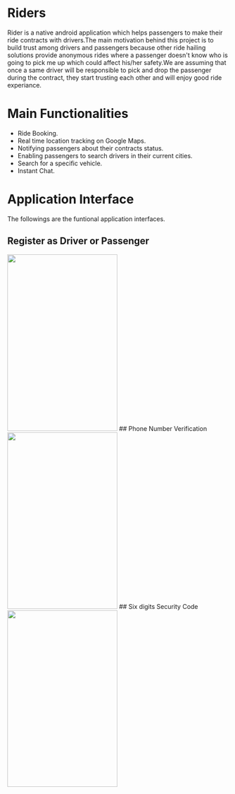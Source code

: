 # Riders
Rider is a native android application which helps passengers to make their ride contracts with drivers.The main motivation behind this project is to build trust among drivers and passengers because other ride hailing solutions provide anonymous rides where a passenger doesn't know who is going to pick me up which could affect his/her safety.We are assuming that once a same driver will be responsible to pick and drop the passenger during the contract, they start trusting each other and will enjoy good ride experiance.
# Main Functionalities
- Ride Booking.
- Real time location tracking on Google Maps.
- Notifying passengers about their contracts status.
- Enabling passengers to search drivers in their current cities.
- Search for a specific vehicle.
- Instant Chat. 
# Application Interface
The followings are the funtional application interfaces.
## Register as Driver or Passenger
<img src="https://user-images.githubusercontent.com/18638795/40890748-2b0182fc-6794-11e8-9a7e-3b059b6db444.png" height="400" width="250">
## Phone Number Verification
<img src="https://user-images.githubusercontent.com/18638795/40890796-1dc6e70c-6795-11e8-9bbc-199fece2271b.png" height="400" width="250">
## Six digits Security Code
<img src="https://user-images.githubusercontent.com/18638795/40890813-737a9c2a-6795-11e8-9d43-c82c8c323f1d.JPG" height="400" width="250">
